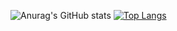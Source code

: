 ![Anurag's GitHub stats](https://github-readme-stats.vercel.app/api?username=KevinJ-Dev&show_icons=true&theme=radical)
[![Top Langs](https://github-readme-stats.vercel.app/api/top-langs/?username=KevinJ-Dev&layout=compact)](https://github.com/KevinJ-Dev/github-readme-stats)
